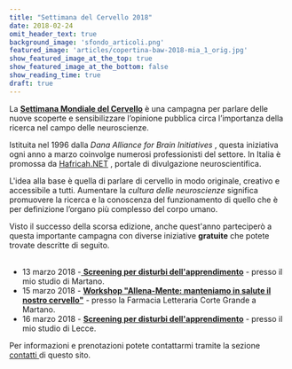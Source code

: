 ```yaml
---
title: "Settimana del Cervello 2018"
date: 2018-02-24
omit_header_text: true
background_image: 'sfondo_articoli.png'
featured_image: 'articles/copertina-baw-2018-mia_1_orig.jpg'
show_featured_image_at_the_top: true
show_featured_image_at_the_bottom: false
show_reading_time: true
draft: true
---
```


La  **[Settimana Mondiale del Cervello](http://settimanadelcervello.it/)** è una campagna per parlare delle nuove scoperte e sensibilizzare l’opinione pubblica circa l’importanza della ricerca nel campo delle neuroscienze.  
  
Istituita nel 1996 dalla  _Dana Alliance for Brain Initiatives_ , questa iniziativa ogni anno a marzo coinvolge numerosi professionisti del settore.  In Italia è promossa da  [Hafricah.NET](http://www.hafricah.net/) , portale di divulgazione neuroscientifica.   
  
L'idea alla base è quella di parlare di cervello in modo originale, creativo e
accessibile a tutti. Aumentare la  _cultura delle neuroscienze_ significa
promuovere la ricerca e la conoscenza del funzionamento di quello che è per
definizione l’organo più complesso del corpo umano.  
  
Visto il successo della scorsa edizione, anche quest'anno parteciperò a questa
importante campagna con diverse iniziative  **gratuite** che potete trovate
descritte di seguito.  
​  

  * 13 marzo 2018 -[ **Screening per disturbi dell'apprendimento**](http://settimanadelcervello.it/event/screening-i-disturbi-dellapprendimento-2/) \- presso il mio studio di Martano.
  * 15 marzo 2018 - **[Workshop "Allena-Mente: manteniamo in salute il nostro cervello"](http://settimanadelcervello.it/event/allena-mente-manteniamo-in-salute-il-nostro-cervello/)** \- presso la Farmacia Letteraria Corte Grande a Martano.
  * 16 marzo 2018 - **[Screening per disturbi dell'apprendimento](http://settimanadelcervello.it/event/screening-i-disturbi-dellapprendimento/)** \- presso il mio studio di Lecce.

Per informazioni e prenotazioni potete contattarmi tramite la sezione  [contatti ](/contatti) di questo sito.

